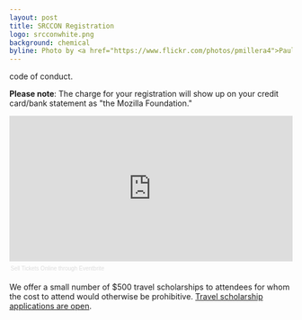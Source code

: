 ```yaml
---
layout: post
title: SRCCON Registration
logo: srcconwhite.png
background: chemical
byline: Photo by <a href="https://www.flickr.com/photos/pmillera4">Paul Miller</a>
---
```

<p class="bodybigRegistration is open! Your ticket will cover your entry to the two-day conference and a couple of meals per day, plus snacks and coffee.</p>

Registration is first-come, first-served and space is limited. All attendees, including session leaders, will need a ticket, so if you're planning to attend, please register soon. By registering, you agree to support and abide by our [code of conduct](/conduct).

**Please note**: The charge for your registration will show up on your credit card/bank statement as "the Mozilla Foundation."

<div style="width:100%; text-align:left;" ><iframe  src="https://www.eventbrite.com/tickets-external?eid=11748097877&ref=etckt" frameborder="0" height="260" width="100%" vspace="0" hspace="0" marginheight="5" marginwidth="5" scrolling="auto" allowtransparency="true"></iframe><div style="font-family:Helvetica, Arial; font-size:10px; padding:5px 0 5px; margin:2px; width:100%; text-align:left;" ><a style="color:#ddd; text-decoration:none;" target="_blank" href="http://www.eventbrite.com/r/etckt">Sell Tickets Online</a> <span style="color:#ddd;">through</span> <a style="color:#ddd; text-decoration:none;" target="_blank" href="http://www.eventbrite.com?ref=etckt">Eventbrite</a></div></div>

We offer a small number of $500 travel scholarships to attendees for whom the cost to attend would otherwise be prohibitive. [Travel scholarship applications are open](/scholarships).
